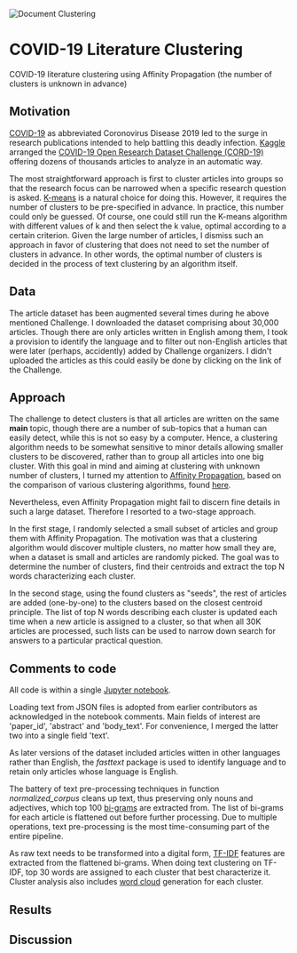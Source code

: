 <meta name='keywords' content='Text clustering, Affinity Propagations, TF-IDF'>
  
![Document Clustering](https://media3.picsearch.com/is?DcTQdjuy5bQhzMPUL1d85olnj0YkiW0oZz_Y739XI2U&height=284)

# COVID-19 Literature Clustering
COVID-19 literature clustering using Affinity Propagation (the number of clusters is unknown in advance)

## Motivation
[COVID-19](https://en.wikipedia.org/wiki/Coronavirus_disease_2019) as abbreviated Coronovirus Disease 2019 led to the surge in research publications intended to help battling this deadly infection. [Kaggle](https://www.kaggle.com) arranged the [COVID-19 Open Research Dataset Challenge (CORD-19)](https://www.kaggle.com/allen-institute-for-ai/CORD-19-research-challenge/) offering dozens of thousands articles to analyze in an automatic way.

The most straightforward approach is first to cluster articles into groups so that the research focus can be narrowed when a specific research question is asked. [K-means](https://en.wikipedia.org/wiki/K-means_clustering) is a natural choice for doing this. However, it requires the number of clusters to be pre-specified in advance. In practice, this number could only be guessed. Of course, one could still run the K-means algorithm with different values of k and then select the k value, optimal according to a certain criterion. Given the large number of articles, I dismiss such an approach in favor of clustering that does not need to set the number of clusters in advance. In other words, the optimal number of clusters is decided in the process of text clustering by an algorithm itself.

## Data
The article dataset has been augmented several times during he above mentioned Challenge. I downloaded the dataset comprising about 30,000 articles. Though there are only articles written in English among them, I took a provision to identify the language and to filter out non-English articles that were later (perhaps, accidently) added by Challenge organizers. I didn't uploaded the articles as this could easily be done by clicking on the link of the Challenge.

## Approach
The challenge to detect clusters is that all articles are written on the same **main** topic, though there are a number of sub-topics that a human can easily detect, while this is not so easy by a computer. Hence, a clustering algorithm needs to be somewhat sensitive to minor details allowing smaller clusters to be discovered, rather than to group all articles into one big cluster. With this goal in mind and aiming at clustering with unknown number of clusters, I turned my attention to [Affinity Propagation](https://en.wikipedia.org/wiki/Affinity_propagation), based on the comparison of various clustering algorithms, found [here](https://scikit-learn.org/stable/auto_examples/cluster/plot_cluster_comparison.html#sphx-glr-auto-examples-cluster-plot-cluster-comparison-py).

Nevertheless, even Affinity Propagation might fail to discern fine details in such a large dataset. Therefore I resorted to a two-stage approach. 

In the first stage, I randomly selected a small subset of articles and group them with Affinity Propagation. The motivation was that a clustering algorithm would discover multiple clusters, no matter how small they are, when a dataset is small and articles are randomly picked. The goal was to determine the number of clusters, find their centroids and extract the top N words characterizing each cluster.

In the second stage, using the found clusters as "seeds", the rest of articles are added (one-by-one) to the clusters based on the closest centroid principle. The list of top N words describing each cluster is updated each time when a new article is assigned to a cluster, so that when all 30K articles are processed, such lists can be used to narrow down search for answers to a particular practical question.

## Comments to code
All code is within a single [Jupyter notebook](https://github.com/olegokun/covid19-literature-clustering/blob/master/Data%20Clustering%20with%20Unknown%20Number%20of%20Clusters%20v1.ipynb).

Loading text from JSON files is adopted from earlier contributors as acknowledged in the notebook comments. Main fields of interest are 'paper_id', 'abstract' and 'body_text'. For convenience, I merged the latter two into a single field 'text'.

As later versions of the dataset included articles witten in other languages rather than English, the *fasttext* package is used to identify language and to retain only articles whose language is English.

The battery of text pre-processing techniques in function *normalized_corpus* cleans up text, thus preserving only nouns and adjectives, which top 100 [bi-grams](https://en.wikipedia.org/wiki/Bigram) are extracted from. The list of bi-grams for each article is flattened out before further processing. Due to multiple operations, text pre-processing is the most time-consuming part of the entire pipeline.

As raw text needs to be transformed into a digital form, [TF-IDF](https://en.wikipedia.org/wiki/Tf%E2%80%93idf) features are extracted from the flattened bi-grams. When doing text clustering on TF-IDF, top 30 words are assigned to each cluster that best characterize it. Cluster analysis also includes [word cloud](https://en.wikipedia.org/wiki/Tag_cloud#Text_cloud) generation for each cluster.

## Results

## Discussion
